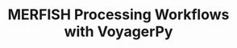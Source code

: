 ---
title: MERFISH Processing Workflows with VoyagerPy
layout: technology
name: MERFISH
published: false
---